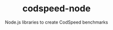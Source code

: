 <div align="center">
<h1>codspeed-node</h1>

Node.js libraries to create CodSpeed benchmarks

</div>
